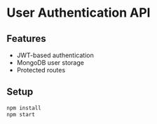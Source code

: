 # User Authentication API

## Features
- JWT-based authentication
- MongoDB user storage
- Protected routes

## Setup
```bash
npm install
npm start

